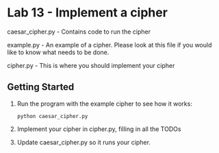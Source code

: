 # Lab 13 - Implement a cipher

caesar_cipher.py - Contains code to run the cipher

example.py - An example of a cipher. Please look at this file if you would like to know what needs to be done.

cipher.py - This is where you should implement your cipher


## Getting Started

1. Run the program with the example cipher to see how it works:

    `python caesar_cipher.py`

2. Implement your cipher in cipher.py, filling in all the TODOs

3. Update caesar_cipher.py so it runs your cipher.

